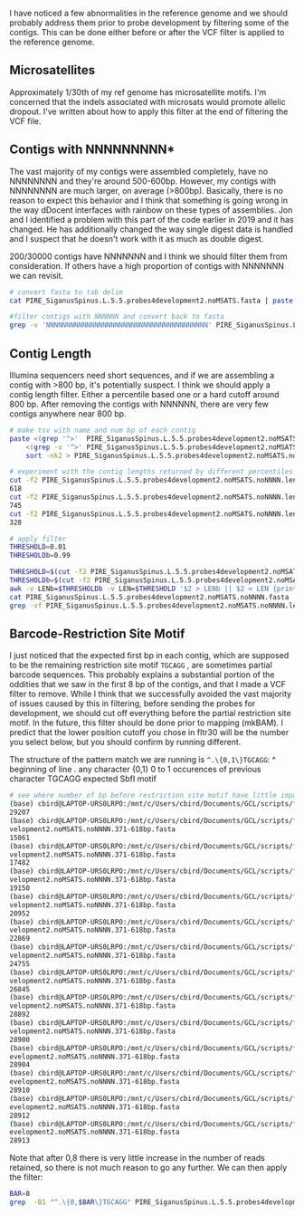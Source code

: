 I have noticed a few abnormalities in the reference genome and we should probably address them prior to probe development by filtering some of the contigs.  This can be done either before or after the VCF filter is applied to the reference genome.

## Microsatellites

Approximately 1/30th of my ref genome has microsatellite motifs.  I'm concerned that the indels associated with microsats would promote allelic dropout.  I've written about how to apply this filter at the end of filtering the VCF file.  

## Contigs with NNNNNNNNN*

The vast majority of my contigs were assembled completely, have no NNNNNNNN and they're around 500-600bp.  However, my contigs with NNNNNNNN are much larger, on average (>800bp).  Basically, there is no reason to expect this behavior and I think that something is going wrong in the way dDocent interfaces with rainbow on these types of assemblies.  Jon and I identified a problem with this part of the code earlier in 2019 and it has changed.  He has additionally changed the way single digest data is handled and I suspect that he doesn't work with it as much as double digest.

200/30000 contigs have NNNNNNN and I think we should filter them from consideration. If others have a high proportion of contigs with NNNNNNN we can revisit.

```bash
# convert fasta to tab delim
cat PIRE_SiganusSpinus.L.5.5.probes4development2.noMSATS.fasta | paste - - > PIRE_SiganusSpinus.L.5.5.probes4development2.noMSATS.tsv

#filter contigs with NNNNNN and convert back to fasta
grep -v 'NNNNNNNNNNNNNNNNNNNNNNNNNNNNNNNNNNNNNNNN' PIRE_SiganusSpinus.L.5.5.probes4development2.noMSATS.tsv | tr "\t" "\n" > PIRE_SiganusSpinus.L.5.5.probes4development2.noMSATS.noNNNN.fasta
```

## Contig Length

Illumina sequencers need short sequences, and if we are assembling a contig with >800 bp, it's potentially suspect.  I think we should apply a contig length filter.  Either a percentile based one or a hard cutoff around 800 bp. After removing the contigs with NNNNNN, there are very few contigs anywhere near 800 bp.


```bash
# make tsv with name and num bp of each contig
paste <(grep '^>'  PIRE_SiganusSpinus.L.5.5.probes4development2.noMSATS.noNNNN.fasta) \
	<(grep -v '^>' PIRE_SiganusSpinus.L.5.5.probes4development2.noMSATS.noNNNN.fasta | awk '{ print length }') | \
	sort -nk2 > PIRE_SiganusSpinus.L.5.5.probes4development2.noMSATS.noNNNN.lengths.tsv

# experiment with the contig lengths returned by different percentiles
cut -f2 PIRE_SiganusSpinus.L.5.5.probes4development2.noMSATS.noNNNN.lengths.tsv | awk -v PCT=0.99 '{all[NR] = $0 } END{print all[int(NR*PCT - 0.5)]}'
618
cut -f2 PIRE_SiganusSpinus.L.5.5.probes4development2.noMSATS.noNNNN.lengths.tsv | awk -v PCT=0.999 '{all[NR] = $0 } END{print all[int(NR*PCT - 0.5)]}'
745
cut -f2 PIRE_SiganusSpinus.L.5.5.probes4development2.noMSATS.noNNNN.lengths.tsv | awk -v PCT=0.001 '{all[NR] = $0 } END{print all[int(NR*PCT - 0.5)]}'
328

# apply filter
THRESHOLD=0.01
THRESHOLDb=0.99

THRESHOLD=$(cut -f2 PIRE_SiganusSpinus.L.5.5.probes4development2.noMSATS.noNNNN.lengths.tsv | awk -v PCT=$THRESHOLD '{all[NR] = $0 } END{print all[int(NR*PCT - 0.5)]}')
THRESHOLDb=$(cut -f2 PIRE_SiganusSpinus.L.5.5.probes4development2.noMSATS.noNNNN.lengths.tsv | awk -v PCT=$THRESHOLDb '{all[NR] = $0 } END{print all[int(NR*PCT - 0.5)]}')
awk -v LENb=$THRESHOLDb -v LEN=$THRESHOLD '$2 > LENb || $2 < LEN {print $1;}' PIRE_SiganusSpinus.L.5.5.probes4development2.noMSATS.noNNNN.lengths.tsv | sed -e 's/^/\^/' -e 's/$/\t/' > PIRE_SiganusSpinus.L.5.5.probes4development2.noMSATS.noNNNN.lengths.remove.contigs
cat PIRE_SiganusSpinus.L.5.5.probes4development2.noMSATS.noNNNN.fasta | paste - - > PIRE_SiganusSpinus.L.5.5.probes4development2.noMSATS.noNNNN.tsv
grep -vf PIRE_SiganusSpinus.L.5.5.probes4development2.noMSATS.noNNNN.lengths.remove.contigs PIRE_SiganusSpinus.L.5.5.probes4development2.noMSATS.noNNNN.tsv | tr "\t" "\n" > PIRE_SiganusSpinus.L.5.5.probes4development2.noMSATS.noNNNN.${THRESHOLD}-${THRESHOLDb}bp.fasta


```

## Barcode-Restriction Site Motif

I just noticed that the expected first bp in each contig, which are supposed to be the remaining restriction site motif  `TGCAGG` , are sometimes partial barcode sequences.  This probably explains a substantial portion of the oddities that we saw in the first 8 bp of the contigs, and that I made a VCF filter to remove.  While I think that we successfully avoided the vast majority of issues caused by this in filtering, before sending the probes for development, we should cut off everything before the partial restriction site motif.  In the future, this filter should be done prior to mapping (mkBAM).  I predict that the lower position cutoff you chose in fltr30 will be the number you select below, but you should confirm by running different.

The structure of the pattern match we are running is `^.\{0,1\}TGCAGG`:
^ beginning of line
. any character
\{0,1\} 0 to 1 occurences of previous character 
TGCAGG expected SbfI motif
```bash
# see where number of bp before restriction site motif have little impact on the number of contigs retained
(base) cbird@LAPTOP-URS0LRPO:/mnt/c/Users/cbird/Documents/GCL/scripts/fltrVCF/scripts$ grep -c '^>' PIRE_SiganusSpinus.L.5.5.probes4development2.noMSATS.noNNNN.371-618bp.fasta
29207
(base) cbird@LAPTOP-URS0LRPO:/mnt/c/Users/cbird/Documents/GCL/scripts/fltrVCF/scripts$ grep -c '^.\{0,1\}TGCAGG' PIRE_SiganusSpinus.L.5.5.probes4de
velopment2.noMSATS.noNNNN.371-618bp.fasta
15861
(base) cbird@LAPTOP-URS0LRPO:/mnt/c/Users/cbird/Documents/GCL/scripts/fltrVCF/scripts$ grep -c '^.\{0,2\}TGCAGG' PIRE_SiganusSpinus.L.5.5.probes4de
velopment2.noMSATS.noNNNN.371-618bp.fasta
17482
(base) cbird@LAPTOP-URS0LRPO:/mnt/c/Users/cbird/Documents/GCL/scripts/fltrVCF/scripts$ grep -c '^.\{0,3\}TGCAGG' PIRE_SiganusSpinus.L.5.5.probes4de
velopment2.noMSATS.noNNNN.371-618bp.fasta
19150
(base) cbird@LAPTOP-URS0LRPO:/mnt/c/Users/cbird/Documents/GCL/scripts/fltrVCF/scripts$ grep -c '^.\{0,4\}TGCAGG' PIRE_SiganusSpinus.L.5.5.probes4de
velopment2.noMSATS.noNNNN.371-618bp.fasta
20952
(base) cbird@LAPTOP-URS0LRPO:/mnt/c/Users/cbird/Documents/GCL/scripts/fltrVCF/scripts$ grep -c '^.\{0,5\}TGCAGG' PIRE_SiganusSpinus.L.5.5.probes4de
velopment2.noMSATS.noNNNN.371-618bp.fasta
22869
(base) cbird@LAPTOP-URS0LRPO:/mnt/c/Users/cbird/Documents/GCL/scripts/fltrVCF/scripts$ grep -c '^.\{0,6\}TGCAGG' PIRE_SiganusSpinus.L.5.5.probes4de
velopment2.noMSATS.noNNNN.371-618bp.fasta
24755
(base) cbird@LAPTOP-URS0LRPO:/mnt/c/Users/cbird/Documents/GCL/scripts/fltrVCF/scripts$ grep -c '^.\{0,7\}TGCAGG' PIRE_SiganusSpinus.L.5.5.probes4de
velopment2.noMSATS.noNNNN.371-618bp.fasta
26845
(base) cbird@LAPTOP-URS0LRPO:/mnt/c/Users/cbird/Documents/GCL/scripts/fltrVCF/scripts$ grep -c '^.\{0,8\}TGCAGG' PIRE_SiganusSpinus.L.5.5.probes4de
velopment2.noMSATS.noNNNN.371-618bp.fasta
28892
(base) cbird@LAPTOP-URS0LRPO:/mnt/c/Users/cbird/Documents/GCL/scripts/fltrVCF/scripts$ grep -c '^.\{0,9\}TGCAGG' PIRE_SiganusSpinus.L.5.5.probes4de
velopment2.noMSATS.noNNNN.371-618bp.fasta
28900
(base) cbird@LAPTOP-URS0LRPO:/mnt/c/Users/cbird/Documents/GCL/scripts/fltrVCF/scripts$ grep -c '^.\{0,10\}TGCAGG' PIRE_SiganusSpinus.L.5.5.probes4d
evelopment2.noMSATS.noNNNN.371-618bp.fasta
28904
(base) cbird@LAPTOP-URS0LRPO:/mnt/c/Users/cbird/Documents/GCL/scripts/fltrVCF/scripts$ grep -c '^.\{0,11\}TGCAGG' PIRE_SiganusSpinus.L.5.5.probes4d
evelopment2.noMSATS.noNNNN.371-618bp.fasta
28910
(base) cbird@LAPTOP-URS0LRPO:/mnt/c/Users/cbird/Documents/GCL/scripts/fltrVCF/scripts$ grep -c '^.\{0,12\}TGCAGG' PIRE_SiganusSpinus.L.5.5.probes4d
evelopment2.noMSATS.noNNNN.371-618bp.fasta
28912
(base) cbird@LAPTOP-URS0LRPO:/mnt/c/Users/cbird/Documents/GCL/scripts/fltrVCF/scripts$ grep -c '^.\{0,13\}TGCAGG' PIRE_SiganusSpinus.L.5.5.probes4d
evelopment2.noMSATS.noNNNN.371-618bp.fasta
28913
```

Note that after 0,8 there is very little increase in the number of reads retained, so there is not much reason to go any further.  We can then apply the filter:
```bash
BAR=8
grep  -B1 "^.\{0,$BAR\}TGCAGG" PIRE_SiganusSpinus.L.5.5.probes4development2.noMSATS.noNNNN.371-618bp.fasta | grep -v '^--' | sed "s/^.\{0,$BAR\}\(TGCAGG\)/N\1/" > PIRE_SiganusSpinus.L.5.5.probes4development2.noMSATS.noNNNN.371-618bp.0-${BAR}TGCAGG.fasta
```



